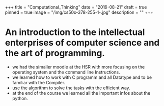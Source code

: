 +++
title = "Computational_Thinking"
date = "2019-08-21"
draft = true
pinned = true
image = "/img/cs50x-378-255-1-.jpg"
description = ""
+++
# An introduction to the intellectual enterprises of computer science and the art of programming. 

* we had the simaller moodle at the HSR with more focusing on the operating system  and the command line         Instructions.
* we learned how to work with C programm and all Datatype and to be familiar with the Compiler.
* use the algorithm to solve the tasks with the efficient way.
* at the end of the course we learned all the important infos about the python.
